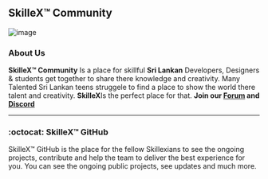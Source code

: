 ## SkilleX™ Community

![image](https://github.com/SkilleXTeam/SkilleXTeam/blob/main/79731568097599.5b50bca477735.jpg)

### About Us

**SkilleX™ Community** Is a place for skillful  **Sri Lankan** Developers, Designers & students get together to share there knowledge and creativity. Many Talented Sri Lankan teens struggele to find a place to show the world there talent and creativity. **SkilleX**Is the perfect place for that. **Join our [Forum](https://forum.skillex.lk/)   and [Discord](https://discord.gg/jS98VWq)**  

****

### :octocat: SkilleX™ GitHub

SkilleX™ GitHub is the place for the fellow Skillexians to see the ongoing projects, contribute and help the team to deliver the best experience for you. You can see the ongoing public projects, see updates and much more.
